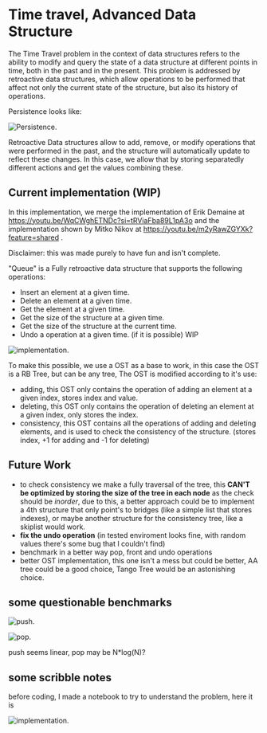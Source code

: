 # Time travel, Advanced Data Structure

The Time Travel problem in the context of data structures refers to the ability to modify and query the state of a data structure at different points in time, both in the past and in the present. This problem is addressed by retroactive data structures, which allow operations to be performed that affect not only the current state of the structure, but also its history of operations.

Persistence looks like:

![Persistence.](https://github.com/elpolloconmayo/Time-Travel-Queue/blob/main/imagenes/persistent.png)

Retroactive Data structures allow to add, remove, or modify operations that were performed in the past, and the structure will automatically update to reflect these changes. In this case, we allow that by storing separatedly different actions and get the values combining these.

## Current implementation (WIP)

In this implementation, we merge the implementation of Erik Demaine at https://youtu.be/WqCWghETNDc?si=tRViaFba89L1pA3o and the implementation shown by Mitko Nikov at https://youtu.be/m2yRawZGYXk?feature=shared .

Disclaimer: this was made purely to have fun and isn't complete.

"Queue" is a Fully retroactive data structure that supports the following operations:
- Insert an element at a given time.
- Delete an element at a given time.
- Get the element at a given time.
- Get the size of the structure at a given time.
- Get the size of the structure at the current time.
- Undo a operation at a given time. (if it is possible) WIP

![implementation.](https://github.com/elpolloconmayo/Time-Travel-Queue/blob/main/imagenes/curr_implementation.png)

To make this possible, we use a OST as a base to work, in this case the OST is a RB Tree, but can be any tree, The OST is modified according to it's use:
- adding, this OST only contains the operation of adding an element at a given index, stores index and value.
- deleting, this OST only contains the operation of deleting an element at a given index, only stores the index.
- consistency, this OST contains all the operations of adding and deleting elements, and is used to check the consistency of the structure. (stores index, +1 for adding and -1 for deleting)

## Future Work

- to check consistency we make a fully traversal of the tree, this **CAN'T be optimized by storing the size of the tree in each node** as the check should be _inorder_, due to this, a better approach could be to implement a 4th structure that only point's to bridges (like a simple list that stores indexes), or maybe another structure for the consistency tree, like a skiplist would work.
- **fix the undo operation** (in tested enviroment looks fine, with random values there's some bug that I couldn't find)
- benchmark in a better way pop, front and undo operations
- better OST implementation, this one isn't a mess but could be better, AA tree could be a good choice, Tango Tree would be an astonishing choice.

## some questionable benchmarks

![push.](https://github.com/elpolloconmayo/Time-Travel-Queue/blob/main/imagenes/push.png)

![pop.](https://github.com/elpolloconmayo/Time-Travel-Queue/blob/main/imagenes/pop.png)

push seems linear, pop may be N*log(N)?

## some scribble notes

before coding, I made a notebook to try to understand the problem, here it is

![implementation.](https://github.com/elpolloconmayo/Time-Travel-Queue/blob/main/imagenes/notes.png)

